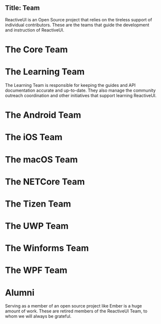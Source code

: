 Title: Team
---

ReactiveUI is an Open Source project that relies on the tireless support of individual contributors. These are the teams that guide the development and instruction of ReactiveUI.

# The Core Team


# The Learning Team 

The Learning Team is responsible for keeping the guides and API documentation accurate and up-to-date. They also manage the community outreach coordination and other initiatives that support learning ReactiveUI. 

# The Android Team

# The iOS Team

# The macOS Team

# The NETCore Team

# The Tizen Team

# The UWP Team

# The Winforms Team

# The WPF Team

# Alumni

Serving as a member of an open source project like Ember is a huge amount of work. These are retired members of the ReactiveUI Team, to whom we will always be grateful. 
